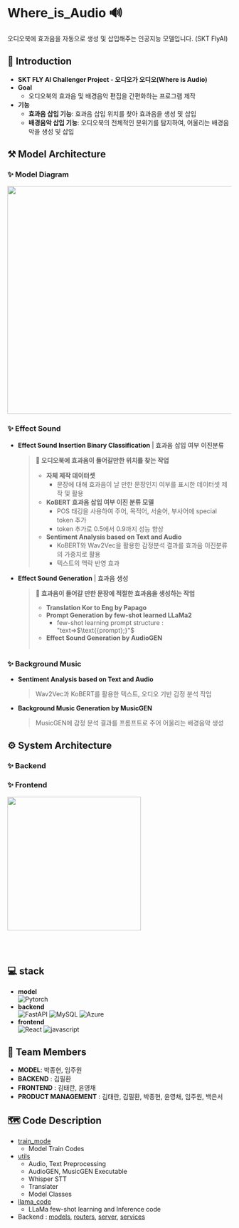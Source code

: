 # Where_is_Audio 🔊
오디오북에 효과음을 자동으로 생성 및 삽입해주는 인공지능 모델입니다. (SKT FlyAI)

## 🤔 Introduction
- **SKT FLY AI Challenger Project - 오디오가 오디오(Where is Audio)**
- **Goal**
    - 오디오북의 효과음 및 배경음악 편집을 간편화하는 프로그램 제작
- **기능**
    - **효과음 삽입 기능**: 효과음 삽입 위치를 찾아 효과음을 생성 및 삽입 
    - **배경음악 삽입 기능**: 오디오북의 전체적인 분위기를 탐지하여, 어울리는 배경음악을 생성 및 삽입 



## ⚒️ Model Architecture
### ✨ Model Diagram 
<div align="center"> <img src ="https://github.com/juooni/Where_is_Audio/assets/125336278/ab2d79b9-7faf-4c15-ae5d-e37fffc9e5fd" width = 512> </div>


### ✨ Effect Sound 
- **Effect Sound Insertion Binary Classification** | 효과음 삽입 여부 이진분류
    > **🔎 오디오북에 효과음이 들어갈만한 위치를 찾는 작업**
    > - **자체 제작 데이터셋** 
    >   - 문장에 대해 효과음이 날 만한 문장인지 여부를 표시한 데이터셋 제작 및 활용
    > - **KoBERT 효과음 삽입 여부 이진 분류 모델**
    >   - POS 태깅을 사용하여 주어, 목적어, 서술어, 부사어에 special token 추가
    >   - token 추가로 0.5에서 0.9까지 성능 향상
    > - **Sentiment Analysis based on Text and Audio** 
    >   -  KoBERT와 Wav2Vec을 활용한 감정분석 결과를 효과음 이진분류의 가중치로 활용
    >   - 텍스트의 맥락 반영 효과  

- **Effect Sound Generation** | 효과음 생성
    > **🔎 효과음이 들어갈 만한 문장에 적절한 효과음을 생성하는 작업**
    > - **Translation Kor to Eng by Papago**
    > - **Prompt Generation by few-shot learned LLaMa2**
    >   - few-shot learning prompt structure : $\text{"{text}}$=>$\text{{prompt};}"$
    > - **Effect Sound Generation by AudioGEN** 
    > <br>$\:$

### ✨ Background Music
- **Sentiment Analysis based on Text and Audio** 
    > Wav2Vec과 KoBERT를 활용한 텍스트, 오디오 기반 감정 분석 작업
- **Background Music Generation by MusicGEN**
    > MusicGEN에 감정 분석 결과를 프롬프트로 주어 어울리는 배경음악 생성


## ⚙️ System Architecture
### ✨ Backend  

### ✨ Frontend 
<div align='left'> <img src="https://github.com/juooni/Where_is_Audio/assets/125336278/c555715b-69d5-4b8c-9f68-257030f96b92" width=300> </div>


<br><br>

## 💻 stack
- **model** <br>
    ![Pytorch](https://img.shields.io/badge/PyTorch-EE4C2C?style=for-the-badge&logo=pytorch&logoColor=white)
- **backend** <br>
    ![FastAPI](https://img.shields.io/badge/fastapi-109989?style=for-the-badge&logo=FASTAPI&logoColor=white)
    ![MySQL](https://img.shields.io/badge/MySQL-005C84?style=for-the-badge&logo=mysql&logoColor=white)
    ![Azure](https://img.shields.io/badge/Azure_DevOps-0078D7?style=for-the-badge&logo=azure-devops&logoColor=white)
- **frontend** <br>
    ![React](https://img.shields.io/badge/semantic%20ui%20react-35BDB2?style=for-the-badge&logo=semanticuireact&logoColor=white)
    ![javascript](https://img.shields.io/badge/JavaScript-323330?style=for-the-badge&logo=javascript&logoColor=F7DF1E)


## 🖤 Team Members
- **MODEL**: 박종현, 임주원
- **BACKEND** : 김필환
- **FRONTEND** : 김태란, 윤영채
- **PRODUCT MANAGEMENT** : 김태란, 김필환, 박종현, 윤영채, 임주원, 백은서


## 🗺️ Code Description
- [train_mode](Where_is_Audio/train_model)
    - Model Train Codes
- [utils](Where_is_Audio/utils)
    - Audio, Text Preprocessing 
    - AudioGEN, MusicGEN Executable 
    - Whisper STT 
    - Translater
    - Model Classes
- [llama_code](Where_is_Audio/llama_code)
    - LLaMa few-shot learning and Inference code
- Backend : [models](Where_is_Audio/models), [routers](Where_is_Audio/routers), [server](Where_is_Audio/server), [services](Where_is_Audio/services)






